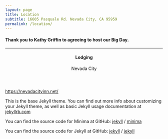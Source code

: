 ```yaml
---
layout: page
title: Location
subtitle: 16605 Pasquale Rd. Nevada City, CA 95959
permalink: /location/
---
```


<h4>Thank you to Kathy Griffin to agreeing to host our <b>Big Day</b>.</h4>
<hr />
<header>
  
 <h4>Lodging</h4>
 <p>Nevada City</p>
 </header>
 <p><a href="#">https://nevadacityinn.net/</a>

This is the base Jekyll theme. You can find out more info about customizing your Jekyll theme, as well as basic Jekyll usage documentation at [jekyllrb.com](https://jekyllrb.com/)

You can find the source code for Minima at GitHub:
[jekyll][jekyll-organization] /
[minima](https://github.com/jekyll/minima)

You can find the source code for Jekyll at GitHub:
[jekyll][jekyll-organization] /
[jekyll](https://github.com/jekyll/jekyll)


[jekyll-organization]: https://github.com/jekyll
